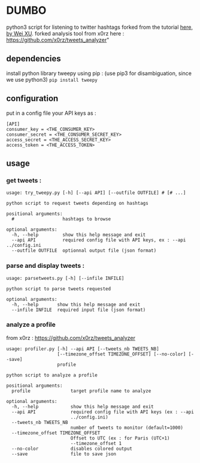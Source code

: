 # DUMBO 

python3 script for listening to twitter hashtags
forked from the tutorial [here, by Wei XU](http://socialmedia-class.org/twittertutorial.html).
forked analysis tool from x0rz here : https://github.com/x0rz/tweets_analyzer"

## dependencies
install python library tweepy using pip : (use pip3 for disambiguation, since we use python3)
`pip install tweepy`

## configuration
put in a config file your API keys as : 

```
[API]
consumer_key = <THE_CONSUMER_KEY>
consumer_secret = <THE_CONSUMER_SECRET_KEY>
access_secret = <THE_ACCESS_SECRET_KEY>
access_token = <THE_ACCESS_TOKEN>
```

## usage
### get tweets :
```
usage: try_tweepy.py [-h] [--api API] [--outfile OUTFILE] # [# ...]

python script to request tweets depending on hashtags

positional arguments:
  #                  hashtags to browse

optional arguments:
  -h, --help         show this help message and exit
  --api API          required config file with API keys, ex : --api ../config.ini
  --outfile OUTFILE  optionnal output file (json format)
```
### parse and display tweets :
```
usage: parsetweets.py [-h] [--infile INFILE]

python script to parse tweets requested

optional arguments:
  -h, --help       show this help message and exit
  --infile INFILE  required input file (json format)
```

### analyze a profile
from x0rz : https://github.com/x0rz/tweets_analyzer
```
usage: profiler.py [-h] --api API [--tweets_nb TWEETS_NB]
                   [--timezone_offset TIMEZONE_OFFSET] [--no-color] [--save]
                   profile

python script to analyze a profile

positional arguments:
  profile               target profile name to analyze

optional arguments:
  -h, --help            show this help message and exit
  --api API             required config file with API keys (ex : --api
                        ../config.ini)
  --tweets_nb TWEETS_NB
                        number of tweets to monitor (default=1000)
  --timezone_offset TIMEZONE_OFFSET
                        Offset to UTC (ex : for Paris (UTC+1)
                        --timezone_offset 1
  --no-color            disables colored output
  --save                file to save json
```
